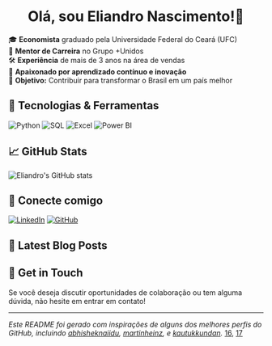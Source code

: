 
<h1 align="center">Olá, sou Eliandro Nascimento!👋 </h1>



🎓 **Economista** graduado pela Universidade Federal do Ceará (UFC)  
💼 **Mentor de Carreira** no Grupo +Unidos  
🛠️ **Experiência** de mais de 3 anos na área de vendas  
🌱 **Apaixonado por aprendizado contínuo e inovação**  
🎯 **Objetivo:** Contribuir para transformar o Brasil em um país melhor

## 🔧 Tecnologias & Ferramentas
![Python](https://img.shields.io/badge/-Python-3776AB?style=flat-square&logo=python&logoColor=white)
![SQL](https://img.shields.io/badge/-SQL-4479A1?style=flat-square&logo=postgresql&logoColor=white)
![Excel](https://img.shields.io/badge/-Excel-217346?style=flat-square&logo=microsoft-excel&logoColor=white)
![Power BI](https://img.shields.io/badge/-Power%20BI-F2C811?style=flat-square&logo=power-bi&logoColor=white)



## 📈 GitHub Stats
![Eliandro's GitHub stats](https://github-readme-stats.vercel.app/api?username=eliandronascimento&show_icons=true&theme=radical)

## 🔗 Conecte comigo
[![LinkedIn](https://img.shields.io/badge/-LinkedIn-0077B5?style=flat-square&logo=linkedin&logoColor=white)](https://www.linkedin.com/in/eliandro-nascimento/)
[![GitHub](https://img.shields.io/badge/-GitHub-181717?style=flat-square&logo=github&logoColor=white)](https://github.com/eliandronascimento)


## 📝 Latest Blog Posts
<!-- BLOG-POST-LIST:START -->
<!-- BLOG-POST-LIST:END -->

## 💬 Get in Touch
Se você deseja discutir oportunidades de colaboração ou tem alguma dúvida, não hesite em entrar em contato!

---

*Este README foi gerado com inspirações de alguns dos melhores perfis do GitHub, incluindo [abhisheknaiidu](https://github.com/abhisheknaiidu), [martinheinz](https://github.com/MartinHeinz), e [kautukkundan](https://github.com/kautukkundan).* [16](https://martinheinz.dev), [17](https://github.com/kautukkundan/Awesome-Profile-README-templates)


<!--
**eliandronascimento/eliandronascimento** is a ✨ _special_ ✨ repository because its `README.md` (this file) appears on your GitHub profile.

